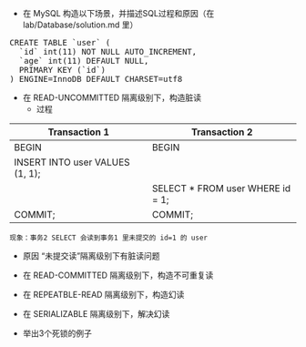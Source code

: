 * 在 MySQL 构造以下场景，并描述SQL过程和原因（在 lab/Database/solution.md 里）
<pre>
CREATE TABLE `user` (
  `id` int(11) NOT NULL AUTO_INCREMENT,
  `age` int(11) DEFAULT NULL,
  PRIMARY KEY (`id`)
) ENGINE=InnoDB DEFAULT CHARSET=utf8
</pre>

* 在 READ-UNCOMMITTED 隔离级别下，构造脏读
  * 过程

| Transaction 1 | Transaction 2 |
| ------ | ------ |
| BEGIN | BEGIN |
|INSERT INTO user VALUES (1, 1); | |
| | SELECT * FROM user WHERE id = 1; |
| COMMIT; | COMMIT; |

    现象：事务2 SELECT 会读到事务1 里未提交的 id=1 的 user

  * 原因
    “未提交读”隔离级别下有脏读问题

* 在 READ-COMMITTED 隔离级别下，构造不可重复读
* 在 REPEATBLE-READ 隔离级别下，构造幻读
* 在 SERIALIZABLE 隔离级别下，解决幻读
* 举出3个死锁的例子
